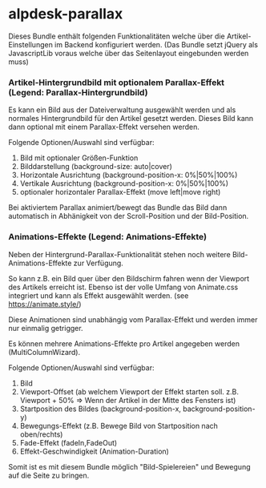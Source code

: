 # alpdesk-parallax

Dieses Bundle enthält folgenden Funktionalitäten welche über die Artikel-Einstellungen im Backend konfiguriert werden.
(Das Bundle setzt jQuery als JavascriptLib voraus welche über das Seitenlayout eingebunden werden muss)

### Artikel-Hintergrundbild mit optionalem Parallax-Effekt (Legend: Parallax-Hintergrundbild)

Es kann ein Bild aus der Dateiverwaltung ausgewählt werden und als normales Hintergrundbild für den Artikel gesetzt werden.
Dieses Bild kann dann optional mit einem Parallax-Effekt versehen werden.

Folgende Optionen/Auswahl sind verfügbar:

1. Bild mit optionaler Größen-Funktion
2. Bilddarstellung (background-size: auto|cover)
3. Horizontale Ausrichtung (background-position-x: 0%|50%|100%)
4. Vertikale Ausrichtung (background-position-x: 0%|50%|100%)
5. optionaler horizontaler Parallax-Effekt (move left|move right)

Bei aktiviertem Parallax animiert/bewegt das Bundle das Bild dann automatisch in Abhänigkeit von der Scroll-Position und der Bild-Position.


### Animations-Effekte (Legend: Animations-Effekte)

Neben der Hintergrund-Parallax-Funktionalität stehen noch weitere Bild-Animations-Effekte zur Verfügung.

So kann z.B. ein Bild quer über den Bildschirm fahren wenn der Viewport des Artikels erreicht ist.
Ebenso ist der volle Umfang von Animate.css integriert und kann als Effekt ausgewählt werden.
(see https://animate.style/)

Diese Animationen sind unabhängig vom Parallax-Effekt und werden immer nur einmalig getrigger.

Es können mehrere Animations-Effekte pro Artikel angegeben werden (MultiColumnWizard).

Folgende Optionen/Auswahl sind verfügbar:

1. Bild
2. Viewport-Offset (ab welchem Viewport der Effekt starten soll. z.B. Viewport + 50% => Wenn der Artikel in der Mitte des Fensters ist)
3. Startposition des Bildes (background-position-x, background-position-y)
4. Bewegungs-Effekt (z.B. Bewege Bild von Startposition nach oben/rechts)
5. Fade-Effekt (fadeIn,FadeOut)
6. Effekt-Geschwindigkeit (Animation-Duration)

Somit ist es mit diesem Bundle möglich "Bild-Spielereien" und Bewegung auf die Seite zu bringen.


